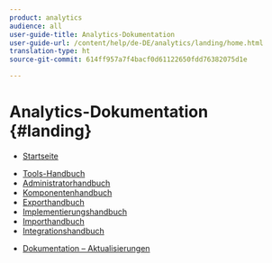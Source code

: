 ```yaml
---
product: analytics
audience: all
user-guide-title: Analytics-Dokumentation
user-guide-url: /content/help/de-DE/analytics/landing/home.html
translation-type: ht
source-git-commit: 614ff957a7f4bacf0d61122650fdd76382075d1e

---
```



# Analytics-Dokumentation {#landing}

+ [Startseite](home.md)
* [Tools-Handbuch](https://docs.adobe.com/content/help/de-DE/analytics/analyze/home.html)
* [Administratorhandbuch](https://docs.adobe.com/content/help/de-DE/analytics/admin/home.html)
* [Komponentenhandbuch](https://docs.adobe.com/content/help/de-DE/analytics/components/home.html)
* [Exporthandbuch](https://docs.adobe.com/content/help/de-DE/analytics/export/home.html)
* [Implementierungshandbuch](https://docs.adobe.com/content/help/de-DE/analytics/implementation/home.html)
* [Importhandbuch](https://docs.adobe.com/content/help/de-DE/analytics/import/home.html)
* [Integrationshandbuch](https://docs.adobe.com/content/help/de-DE/analytics/integration/home.html)
+ [Dokumentation – Aktualisierungen](doc-updates.md)

<!--
+ Analytics Guides{#analytics-guides}
  * [Analytics Analyze Guide](https://docs.adobe.com/content/help/en/analytics/analyze/home.html)
  * [Admin Guide](https://docs.adobe.com/content/help/en/analytics/admin/home.html)
  * [Components Guide](https://docs.adobe.com/content/help/en/analytics/components/home.html)
  * [Export Guide](https://docs.adobe.com/content/help/en/analytics/export/home.html)
  * [Implementation Guide](https://docs.adobe.com/content/help/en/analytics/implementation/home.html)
  * [Import Guide](https://docs.adobe.com/content/help/en/analytics/import/home.html)
  * [Integration Guide](https://docs.adobe.com/content/help/en/analytics/integration/home.html)
-->
